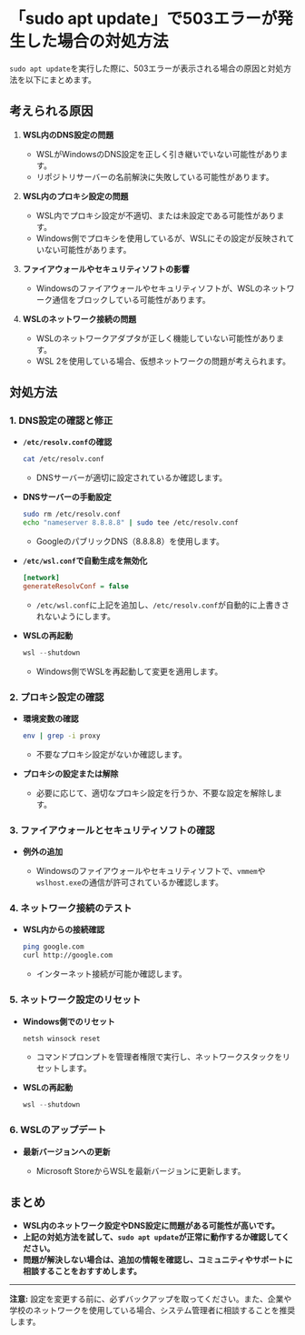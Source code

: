 # 「sudo apt update」で503エラーが発生した場合の対処方法

`sudo apt update`を実行した際に、503エラーが表示される場合の原因と対処方法を以下にまとめます。

## **考えられる原因**

1. **WSL内のDNS設定の問題**
   - WSLがWindowsのDNS設定を正しく引き継いでいない可能性があります。
   - リポジトリサーバーの名前解決に失敗している可能性があります。

2. **WSL内のプロキシ設定の問題**
   - WSL内でプロキシ設定が不適切、または未設定である可能性があります。
   - Windows側でプロキシを使用しているが、WSLにその設定が反映されていない可能性があります。

3. **ファイアウォールやセキュリティソフトの影響**
   - Windowsのファイアウォールやセキュリティソフトが、WSLのネットワーク通信をブロックしている可能性があります。

4. **WSLのネットワーク接続の問題**
   - WSLのネットワークアダプタが正しく機能していない可能性があります。
   - WSL 2を使用している場合、仮想ネットワークの問題が考えられます。

## **対処方法**

### 1. **DNS設定の確認と修正**

- **`/etc/resolv.conf`の確認**

  ```bash
  cat /etc/resolv.conf
  ```

  - DNSサーバーが適切に設定されているか確認します。

- **DNSサーバーの手動設定**

  ```bash
  sudo rm /etc/resolv.conf
  echo "nameserver 8.8.8.8" | sudo tee /etc/resolv.conf
  ```

  - GoogleのパブリックDNS（8.8.8.8）を使用します。

- **`/etc/wsl.conf`で自動生成を無効化**

  ```ini
  [network]
  generateResolvConf = false
  ```

  - `/etc/wsl.conf`に上記を追加し、`/etc/resolv.conf`が自動的に上書きされないようにします。

- **WSLの再起動**

  ```powershell
  wsl --shutdown
  ```

  - Windows側でWSLを再起動して変更を適用します。

### 2. **プロキシ設定の確認**

- **環境変数の確認**

  ```bash
  env | grep -i proxy
  ```

  - 不要なプロキシ設定がないか確認します。

- **プロキシの設定または解除**

  - 必要に応じて、適切なプロキシ設定を行うか、不要な設定を解除します。

### 3. **ファイアウォールとセキュリティソフトの確認**

- **例外の追加**

  - Windowsのファイアウォールやセキュリティソフトで、`vmmem`や`wslhost.exe`の通信が許可されているか確認します。

### 4. **ネットワーク接続のテスト**

- **WSL内からの接続確認**

  ```bash
  ping google.com
  curl http://google.com
  ```

  - インターネット接続が可能か確認します。

### 5. **ネットワーク設定のリセット**

- **Windows側でのリセット**

  ```cmd
  netsh winsock reset
  ```

  - コマンドプロンプトを管理者権限で実行し、ネットワークスタックをリセットします。

- **WSLの再起動**

  ```powershell
  wsl --shutdown
  ```

### 6. **WSLのアップデート**

- **最新バージョンへの更新**

  - Microsoft StoreからWSLを最新バージョンに更新します。

## **まとめ**

- **WSL内のネットワーク設定やDNS設定に問題がある可能性が高いです。**
- **上記の対処方法を試して、`sudo apt update`が正常に動作するか確認してください。**
- **問題が解決しない場合は、追加の情報を確認し、コミュニティやサポートに相談することをおすすめします。**

---

**注意:** 設定を変更する前に、必ずバックアップを取ってください。また、企業や学校のネットワークを使用している場合、システム管理者に相談することを推奨します。